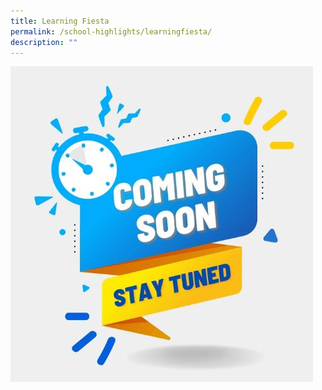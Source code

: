 ```yaml
---
title: Learning Fiesta
permalink: /school-highlights/learningfiesta/
description: ""
---
```

![](/images/Photos%20Used/coming_soon.JPG)